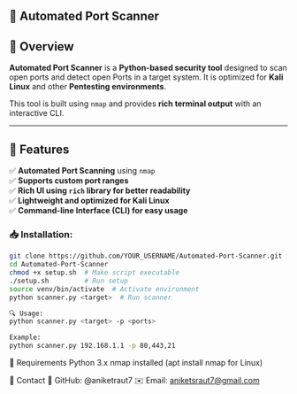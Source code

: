 ## 🚀 Automated Port Scanner 

## 🚀 Overview
**Automated Port Scanner** is a **Python-based security tool** designed to scan open ports and detect open Ports in a target system. It is optimized for **Kali Linux** and other **Pentesting environments**.

This tool is built using `nmap` and provides **rich terminal output** with an interactive CLI.

---
## 🎯 **Features**
✅ **Automated Port Scanning** using `nmap`  
✅ **Supports custom port ranges**  
✅ **Rich UI using `rich` library for better readability**  
✅ **Lightweight and optimized for Kali Linux**  
✅ **Command-line Interface (CLI) for easy usage**  


### 📥 Installation:
```bash
git clone https://github.com/YOUR_USERNAME/Automated-Port-Scanner.git
cd Automated-Port-Scanner
chmod +x setup.sh  # Make script executable
./setup.sh         # Run setup
source venv/bin/activate  # Activate environment
python scanner.py <target>  # Run scanner

🔍 Usage:
python scanner.py <target> -p <ports>

Example:
python scanner.py 192.168.1.1 -p 80,443,21

```

📝 Requirements
    Python 3.x
    nmap installed (apt install nmap for Linux)
    

📩 Contact
🔗 GitHub: @aniketraut7
✉️ Email: aniketsraut7@gmail.com
